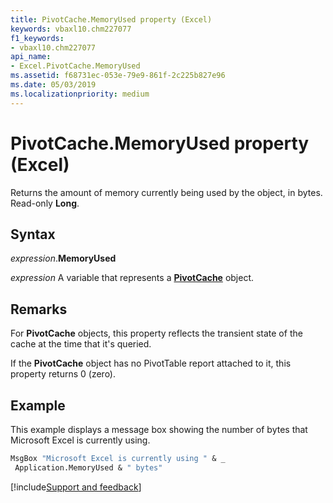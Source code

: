 ```yaml
---
title: PivotCache.MemoryUsed property (Excel)
keywords: vbaxl10.chm227077
f1_keywords:
- vbaxl10.chm227077
api_name:
- Excel.PivotCache.MemoryUsed
ms.assetid: f68731ec-053e-79e9-861f-2c225b827e96
ms.date: 05/03/2019
ms.localizationpriority: medium
---
```



# PivotCache.MemoryUsed property (Excel)

Returns the amount of memory currently being used by the object, in bytes. Read-only **Long**.


## Syntax

_expression_.**MemoryUsed**

_expression_ A variable that represents a **[PivotCache](Excel.PivotCache.md)** object.


## Remarks

For **PivotCache** objects, this property reflects the transient state of the cache at the time that it's queried.

If the **PivotCache** object has no PivotTable report attached to it, this property returns 0 (zero).


## Example

This example displays a message box showing the number of bytes that Microsoft Excel is currently using.

```vb
MsgBox "Microsoft Excel is currently using " & _ 
 Application.MemoryUsed & " bytes"
```




[!include[Support and feedback](~/includes/feedback-boilerplate.md)]